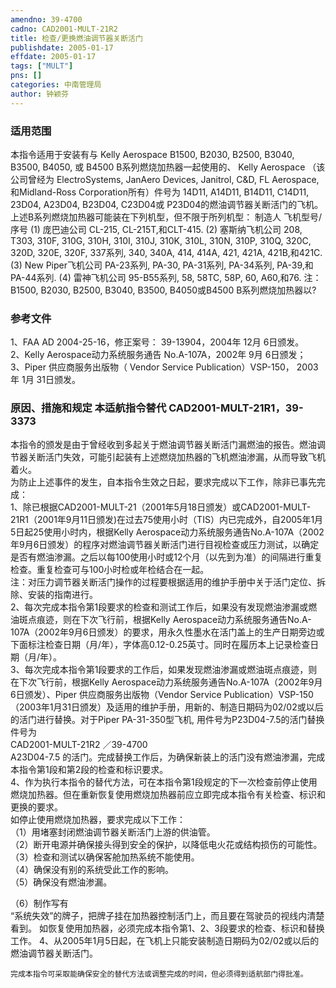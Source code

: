 ```yaml
---
amendno: 39-4700  
cadno: CAD2001-MULT-21R2  
title: 检查/更换燃油调节器关断活门  
publishdate: 2005-01-17  
effdate: 2005-01-17  
tags: ["MULT"]  
pns: []  
categories: 中南管理局  
author: 钟颖芬  
---
```

  
### 适用范围  
本指令适用于安装有与 Kelly Aerospace B1500, B2030, B2500, B3040, B3500, B4050, 或 B4500 B系列燃烧加热器一起使用的、 Kelly Aerospace （该公司曾经为 ElectroSystems, JanAero Devices, Janitrol, C&D, FL Aerospace, 和Midland-Ross Corporation所有）件号为 14D11, A14D11, B14D11, C14D11, 23D04, A23D04, B23D04, C23D04或 P23D04的燃油调节器关断活门的飞机。上述B系列燃烧加热器可能装在下列机型，但不限于所列机型：
制造人 飞机型号/序号
(1) 庞巴迪公司  CL-215, CL-215T,和CLT-415.
(2) 塞斯纳飞机公司  208, T303, 310F, 310G, 310H, 310I, 310J, 310K, 310L, 310N, 310P, 310Q, 320C, 320D, 320E, 320F, 337系列, 340, 340A, 414, 414A, 421, 421A, 421B,和421C.
(3) New Piper飞机公司  PA-23系列, PA-30, PA-31系列, PA-34系列, PA-39,和 PA-44系列.
(4) 雷神飞机公司  95-B55系列, 58, 58TC, 58P, 60, A60,和76.
注：B1500, B2030, B2500, B3040, B3500, B4050或B4500 B系列燃烧加热器以?  
  
<!--more-->  
### 参考文件  
1、FAA AD 2004-25-16，修正案号： 39-13904，2004年 12月 6日颁发。  
 2、Kelly Aerospace动力系统服务通告 No.A-107A，2002年 9月 6日颁发；  
 3、Piper 供应商服务出版物（ Vendor Service Publication）VSP-150， 2003年 1月 31日颁发。  
  
### 原因、措施和规定 本适航指令替代 CAD2001-MULT-21R1，39-3373  
本指令的颁发是由于曾经收到多起关于燃油调节器关断活门漏燃油的报告。燃油调节器关断活门失效，可能引起装有上述燃烧加热器的飞机燃油渗漏，从而导致飞机着火。  
    为防止上述事件的发生，自本指令生效之日起，要求完成以下工作，除非已事先完成：  
1、除已根据CAD2001-MULT-21（2001年5月18日颁发）或CAD2001-MULT-21R1（2001年9月11日颁发)在过去75使用小时（TIS）内已完成外，自2005年1月5日起25使用小时内，根据Kelly Aerospace动力系统服务通告No.A-107A（2002年9月6日颁发）的程序对燃油调节器关断活门进行目视检查或压力测试，以确定是否有燃油渗漏。之后以每100使用小时或12个月（以先到为准）的间隔进行重复检查。重复检查可与100小时检或年检结合在一起。  
    注：对压力调节器关断活门操作的过程要根据适用的维护手册中关于活门定位、拆除、安装的指南进行。  
   2、每次完成本指令第1段要求的检查和测试工作后，如果没有发现燃油渗漏或燃油斑点痕迹，则在下次飞行前，根据Kelly Aerospace动力系统服务通告No.A-107A（2002年9月6日颁发）的要求，用永久性墨水在活门盖上的生产日期旁边或下面标注检查日期（月/年），字体高0.12-0.25英寸。同时在履历本上记录检查日期（月/年）。  
    3、每次完成本指令第1段要求的工作后，如果发现燃油渗漏或燃油斑点痕迹，则在下次飞行前，根据Kelly Aerospace动力系统服务通告No.A-107A（2002年9月6日颁发）、Piper 供应商服务出版物（Vendor Service Publication）VSP-150（2003年1月31日颁发）及适用的维护手册，用新的、制造日期码为02/02或以后的活门进行替换。对于Piper PA-31-350型飞机, 用件号为P23D04-7.5的活门替换件号为  
  CAD2001-MULT-21R2  ／39-4700  
A23D04-7.5 的活门。完成替换工作后，为确保新装上的活门没有燃油渗漏，完成本指令第1段和第2段的检查和标识要求。  
4、作为执行本指令的替代方法，可在本指令第1段规定的下一次检查前停止使用燃烧加热器。但在重新恢复使用燃烧加热器前应立即完成本指令有关检查、标识和更换的要求。  
如停止使用燃烧加热器，要求完成以下工作：  
    （1）用堵塞封闭燃油调节器关断活门上游的供油管。  
    （2）断开电源并确保接头得到安全的保护，以降低电火花或结构损伤的可能性。  
    （3）检查和测试以确保客舱加热系统不能使用。  
    （4）确保没有别的系统受此工作的影响。  
    （5）确保没有燃油渗漏。  
  
（6）制作写有  
“系统失效”的牌子，把牌子挂在加热器控制活门上，而且要在驾驶员的视线内清楚看到。     如恢复使用加热器，必须完成本指令第1、2、3段要求的检查、标识和替换工作。   4、从2005年1月5日起，在飞机上只能安装制造日期码为02/02或以后的燃油调节器关断活门。  
  
    完成本指令可采取能确保安全的替代方法或调整完成的时间，但必须得到适航部门得批准。  
